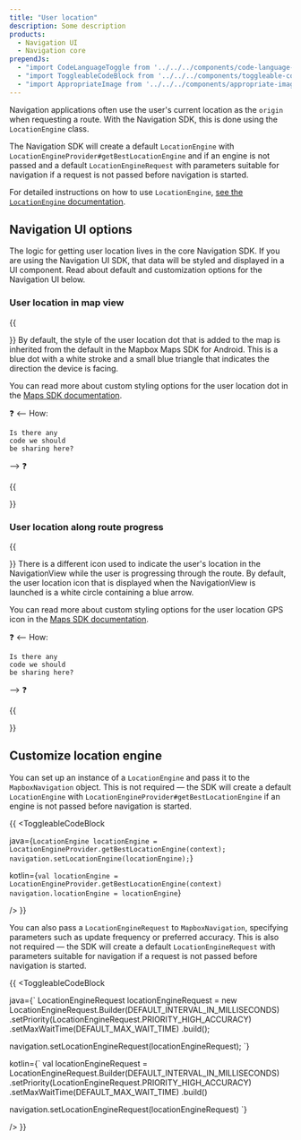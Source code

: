 ```yaml
---
title: "User location"
description: Some description
products:
  - Navigation UI
  - Navigation core
prependJs:
  - "import CodeLanguageToggle from '../../../components/code-language-toggle';"
  - "import ToggleableCodeBlock from '../../../components/toggleable-code-block';"
  - "import AppropriateImage from '../../../components/appropriate-image'"
---
```


Navigation applications often use the user's current location as the `origin` when requesting a route. With the Navigation SDK, this is done using the `LocationEngine` class. 

The Navigation SDK will create a default `LocationEngine` with `LocationEngineProvider#getBestLocationEngine` and if an engine is not passed and a default `LocationEngineRequest` with parameters suitable for navigation if a request is not passed before navigation is started. 

For detailed instructions on how to use `LocationEngine`, [see the `LocationEngine` documentation](https://docs.mapbox.com/android/core/overview/#locationengine). 


## Navigation UI options

The logic for getting user location lives in the core Navigation SDK. If you are using the Navigation UI SDK, that data will be styled and displayed in a UI component. Read about default and customization options for the Navigation UI below.

### User location in map view

{{
<div className="grid grid--gut36 my24">
  <div className="col col--8-mm col--12">
}}
By default, the style of the user location dot that is added to the map is inherited from the default in the Mapbox Maps SDK for Android. This is a blue dot with a white stroke and a small blue triangle that indicates the direction the device is facing.

You can read more about custom styling options for the user location dot in the [Maps SDK documentation](/android/maps/overview/location-component/#active-styling-options).

❓ <-- How: 

```
Is there any 
code we should
be sharing here?
```

--> ❓

{{
  </div>
  <div className="col col--4-mm col--12 align-center">
    <AppropriateImage imageId="defaultUserLocation" />
  </div>
</div>
}}

### User location along route progress

{{
<div className="grid grid--gut36 my24">
  <div className="col col--8-mm col--12">
}}
There is a different icon used to indicate the user's location in the NavigationView while the user is progressing through the route. By default, the user location icon that is displayed when the NavigationView is launched is a white circle containing a blue arrow. 

You can read more about custom styling options for the user location GPS icon in the [Maps SDK documentation](/android/maps/overview/location-component/#rendermode).

❓ <-- How: 

```
Is there any 
code we should
be sharing here?
```

--> ❓

{{
  </div>
  <div className="col col--4-mm col--12 align-center">
    <AppropriateImage imageId="defaultUserGpsIcon" />
  </div>
</div>
}}


## Customize location engine

You can set up an instance of a `LocationEngine` and pass it to the `MapboxNavigation` object. This is not required &mdash; the SDK will create a default `LocationEngine` with `LocationEngineProvider#getBestLocationEngine` if an engine is not passed before navigation is started.

{{
<CodeLanguageToggle id="nav-location-engine" />
<ToggleableCodeBlock

java={`
LocationEngine locationEngine = LocationEngineProvider.getBestLocationEngine(context);
navigation.setLocationEngine(locationEngine);
`}

kotlin={`
val locationEngine = LocationEngineProvider.getBestLocationEngine(context)
navigation.locationEngine = locationEngine
`}

/>
}}

You can also pass a `LocationEngineRequest` to `MapboxNavigation`, specifying parameters such as update frequency or preferred accuracy. This is also not required &mdash; the SDK will create a default `LocationEngineRequest` with parameters suitable for navigation if a request is not passed before navigation is started.  

{{
<CodeLanguageToggle id="nav-location-request" />
<ToggleableCodeBlock

java={`
LocationEngineRequest locationEngineRequest = new LocationEngineRequest.Builder(DEFAULT_INTERVAL_IN_MILLISECONDS)
    .setPriority(LocationEngineRequest.PRIORITY_HIGH_ACCURACY)
    .setMaxWaitTime(DEFAULT_MAX_WAIT_TIME)
    .build();

navigation.setLocationEngineRequest(locationEngineRequest);
`}

kotlin={`
val locationEngineRequest = LocationEngineRequest.Builder(DEFAULT_INTERVAL_IN_MILLISECONDS)
    .setPriority(LocationEngineRequest.PRIORITY_HIGH_ACCURACY)
    .setMaxWaitTime(DEFAULT_MAX_WAIT_TIME)
    .build()

navigation.setLocationEngineRequest(locationEngineRequest)
`}

/>
}}